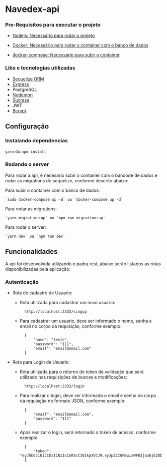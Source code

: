 # Navedex-api

### Pre-Requisitos para executar o projeto

- [Nodejs: Necessário para rodar o projeto](https://nodejs.org/)

- [ Docker: Necessário para rodar o container com o banco de dados](https://docs.docker.com/get-docker/)

- [docker-compose: Necessário para subir o container](https://docs.docker.com/compose/install/)

### Libs e tecnologias utilizadas

- [Sequelize ORM](https://sequelize.org/master/)
- [Express](https://expressjs.com/en/guide/routing.html)
- PostgreSQL
- [Nodemon](https://www.npmjs.com/package/nodemon)
- [Sucrase](https://www.npmjs.com/package/sucrase)
- JWT
- [Bcrypt](https://www.npmjs.com/package/bcrypt)

## Configuração

### Instalando dependencias

`yarn` ou `npm install`

### Rodando o server

Para rodar a api, é necesario subir o container com o bancode de dados e rodar as migrations do sequelize, conforme descrito abaixo:

Para subir o container com o banco de dados:

    `sudo docker-compose up -d` ou `docker-compose up -d`

Para rodar as migrations:

    `yarn migration:up` ou `npm run migration:up`

Para rodar o server:

    `yarn dev` ou `npm run dev`

## Funcionalidades

A api foi desenvolvida utilizando o padra rest, abaixo serão listados as rotas disponibilizadas pela aplicação:

### Autenticação

- Rota de cadastro de Usuario:

  - Rota utilizada para cadastrar um novo usuario:

          http://localhost:3333/singup

  - Para cadastrar um usuario, deve ser informado o nome, senha e email no corpo da requisição, conforme exemplo:

          {
              "name": "teste",
              "password": "111",
              "email": "email@email.com"
          }

- Rota para Login de Usuario:

  - Rota utilizada para o retorno do token de validação que será utilizado nas requisições de buscas e modificações:

          http://localhost:3333/login

  - Para realizar o login, deve ser informado o email e senha no corpo da requisção no formato JSON, conforme exemplo:

          {
              "email": "email@email.com",
              "password": "111"
          }

  - Após realizar o login, será retornado o token de acesso, conforme exemplo:

          {
              "token": "eyJhbGciOiJIUzI1NiIsInR5cCI6IkpXVCJ9.eyJpZCI6MSwiaWF0IjoxNjE2ODY3MDIyLCJleHAiOjE2MTY5NTM0MjJ9.4EqhFkGymSWPHMmE2mHxEUyd3xbzsTioMm2bo52oico"
          }


